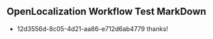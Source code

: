 ## OpenLocalization Workflow Test MarkDown
* 12d3556d-8c05-4d21-aa86-e712d6ab4779 
thanks!<!--HONumber=Mar16_HO4-->
